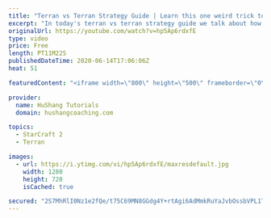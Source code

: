 ```yaml
---
title: "Terran vs Terran Strategy Guide | Learn this one weird trick to macro like a GM"
excerpt: "In today's terran vs terran strategy guide we talk about how you can continue to improve your macro into diamond and masters, where everyone is already making scv's consistently. What more could there be right? Let's take a look!  Terran vs Terran Guide | Learn this one weird trick to macro like a GM"
originalUrl: https://youtube.com/watch?v=hp5Ap6rdxfE
type: video
price: Free
length: PT11M22S
publishedDateTime: 2020-06-14T17:06:06Z
heat: 51

featuredContent: "<iframe width=\"800\" height=\"500\" frameborder=\"0\" src=\"https://www.youtube.com/embed/hp5Ap6rdxfE\" allow=\"accelerometer; autoplay; encrypted-media; gyroscope; picture-in-picture\" allowfullscreen></iframe>"

provider:
  name: HuShang Tutorials
  domain: hushangcoaching.com

topics:
  - StarCraft 2
  - Terran

images:
  - url: https://i.ytimg.com/vi/hp5Ap6rdxfE/maxresdefault.jpg
    width: 1280
    height: 720
    isCached: true

secured: "2S7MhRlI0Nz1e2fQe/t75C69MN8GGdg4Y+rtAgi6AdMmkRuYaJvbOssbVPL1TYpXFgS3pe8ZR9+qINl8PLaEJYgGws//YrzLJ1x8VqHwdwXQoHIBwlFlkc+uW/4xqEoEQpNXKdoqJhM6ejmsYScvJnxQYyRtuFC8xds2ymqTf5YF9InFmDnDkR3aklhA95Z3S4CYSXdiArNgm4j9hX+XAJCk0X0ZgpJoFeuuR4LjwSOtRjh4vZRr96qDF+z7LuNWbVooTm24DxQ/2qQEWcn8kNMGfRT76ZnxOBmM7iWoCxm48gquQ2Jl9+MVyrQOmzoWhIPMMg4A/M/XYi9iYCpHF2Unikbo86MEXx3AGjv7yTyxmwzY5x2HVDhehLafq5HYkQ6oFpBalj0NcWtzCUP65LGsH1HU7XFOP1Hkc2NxOsg=;3ggG+1hm4xpYM5neZGCbTA=="
---
```


